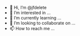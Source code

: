 - 👋 Hi, I’m @jfdelete
- 👀 I’m interested in ...
- 🌱 I’m currently learning ...
- 💞️ I’m looking to collaborate on ...
- 📫 How to reach me ...

<!---
jfdelete/jfdelete is a ✨ special ✨ repository because its `README.md` (this file) appears on your GitHub profile.
You can click the Preview link to take a look at your changes.
--->

